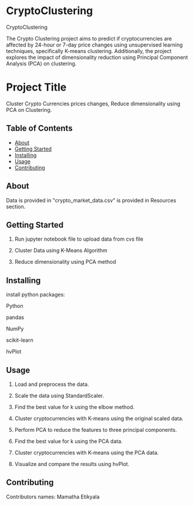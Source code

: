 # CryptoClustering
CryptoClustering

The Crypto Clustering project aims to predict if cryptocurrencies are affected by 24-hour or 7-day price changes using unsupervised learning techniques, specifically K-means clustering. Additionally, the project explores the impact of dimensionality reduction using Principal Component Analysis (PCA) on clustering.

# Project Title 

Cluster Crypto Currencies prices changes, Reduce dimensionality using PCA on Clustering.

## Table of Contents

- [About](#about)
- [Getting Started](#getting_started)
- [Installing](#installing)
- [Usage](#usage)
- [Contributing](#contributing)

## About

Data is provided in "crypto_market_data.csv" is provided in Resources section. 


## Getting Started

1. Run jupyter notebook file to upload data from cvs file
   
2. Cluster Data using K-Means Algorithm
   
3. Reduce dimensionality using PCA method


## Installing

install python packages: 

Python

pandas

NumPy

scikit-learn

hvPlot



## Usage

1. Load and preprocess the data.

2. Scale the data using StandardScaler.

3. Find the best value for k using the elbow method.

4. Cluster cryptocurrencies with K-means using the original scaled data.

5. Perform PCA to reduce the features to three principal components.

6. Find the best value for k using the PCA data.

7. Cluster cryptocurrencies with K-means using the PCA data.

8. Visualize and compare the results using hvPlot.


## Contributing

Contributors names: Mamatha Etikyala

